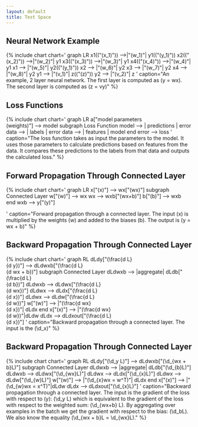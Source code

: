 ```yaml
---
layout: default
title: Test Space
---
```


## Neural Network Example
{% include chart
chart='
graph LR
    x1(("\(x_1\)")) -->|"\(w_1\)"| y1(("\(y_1\)"))
    x2(("\(x_2\)")) -->|"\(w_2\)"| y1
    x3(("\(x_3\)")) -->|"\(w_3\)"| y1
    x4(("\(x_4\)")) -->|"\(w_4\)"| y1
    x1 --> |"\(w_5\)"| y2(("\(y_1\)"))
    x2 --> |"\(w_6\)"| y2
    x3 --> |"\(w_7\)"| y2
    x4 --> |"\(w_8\)"| y2
    y1 --> |"\(v_1\)"| z(("\(z\)"))
    y2 --> |"\(v_2\)"| z
'
caption="An example, 2 layer neural network. The first layer is computed as \(y = wx\). The second layer is computed as \(z = vy\)"
%}

## Loss Functions
{% include chart
chart='
graph LR
    a["model parameters <br /> (weights)"] --> model
    subgraph Loss Function
    model --> | predictions | error
    data --> | labels | error
    data --> | features | model
    end
    error --> loss
'
caption="The loss function takes as input the parameters to the model. It uses those parameters to calculate predictions based on features from the data. It compares these predictions to the labels from that data and outputs the calculated loss."
%}

## Forward Propagation Through Connected Layer
{% include chart
chart='
graph LR
    x["\(x\)"] --> wx["\(wx\)"]
    subgraph Connected Layer
    w["\(w\)"] --> wx
    wx --> wxb["\(wx+b\)"]
    b["\(b\)"] --> wxb
    end
    wxb --> y["\(y\)"]

'
caption="Forward propagation through a connected layer. The input \(x\) is multiplied by the weights \(w\) and added to the biases \(b\). The output is \(y = wx + b\)"
%}


## Backward Propagation Through Connected Layer
{% include chart
chart='
graph RL
    dLdy["\(\frac{d L}<br />{d y}\)"] --> dLdwxb["\(\frac{d L}<br />{d wx + b}\)"]
    subgraph Connected Layer
    dLdwxb --> |aggregate| dLdb["\(\frac{d L}<br />{d b}\)"]
    dLdwxb --> dLdwx["\(\frac{d L}<br />{d wx}\)"]
    dLdwx --> dLdx["\(\frac{d L}<br />{d x}\)"]
    dLdwx --> dLdw["\(\frac{d L}<br />{d w}\)"]
    w["\(w\)"] --> |"\(\frac{d wx}<br />{d x}\)"| dLdx
    end
    x["\(x\)"] --> |"\(\frac{d wx}<br />{d w}\)"|dLdw
    dLdx --> dLdxout["\(\frac{d L}<br />{d x}\)"]
'
caption="Backward propagation through a connected layer. The input is the \(\d_x\)"
%}

## Backward Propagation Through Connected Layer
{% include chart
chart='
graph RL
    dLdy["\(\d_y L\)"] --> dLdwxb["\(\d_{wx + b}L\)"]
    subgraph Connected Layer
    dLdwxb --> |aggregate| dLdb["\(\d_{b}L\)"]
    dLdwxb --> dLdwx["\(\d_{wx}L\)"]
    dLdwx --> dLdx["\(\d_{x}L\)"]
    dLdwx --> dLdw["\(\d_{w}L\)"]
    w["\(w\)"] --> |"\(\d_{x}wx = w^T\)"| dLdx
    end
    x["\(x\)"] --> |"\(\d_{w}wx = x^T\)"|dLdw
    dLdx --> dLdxout["\(\d_{x}L\)"]
'
caption="Backward propagation through a connected layer. The input is the gradient of the loss with respect to \(y\): \(\d_y L\) which is equivalent to the gradient of the loss with respect to the weighted sum: \(\d_{wx+b} L\). By aggregating over examples in the batch we get the gradient with respect to the bias: \(\d_bL\). We also know the equality \(\d_{wx + b}L = \d_{wx}L\)."
%}
